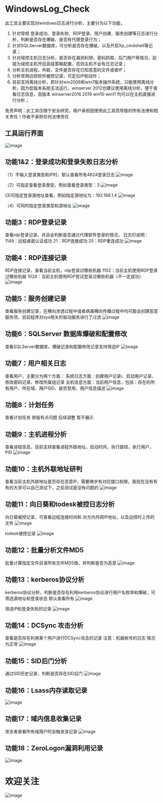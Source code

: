 # WindowsLog_Check
此工具主要实现对windows日志进行分析，主要分为以下功能，
1. 针对常规 登录成功、登录失败、RDP登录、用户创建、服务创建等日志进行分析，判断是否存在爆破、是否有代理登录行为；
2. 针对SQLServer数据库，可分析是否存在爆破，以及开启Xp_cmdshell等记录；
3. 针对域控主机日志分析，是否存在漏洞利用，密码抓取，后门用户等情况，前提为域控主机开启高级策略配置，否则主机不会有日志记录；
4. 分析主机进程，外联，文件是否存在已知恶意的文件或者IP；
5. 分析常用远控软件被控记录，可定位IP和动作；
6. 目前支持离线分析，若针对win2008和win7版本操作系统，只能使用离线分析，因为低版本系统无法运行，winserver 2012也建议使用离线分析，便于查看日志信息，高版本 winserver2016 2019 win10 win11 均可以在主机直接进行分析；

免责声明：此工具仅限于安全研究，用户承担因使用此工具而导致的所有法律和相关责任！作者不承担任何法律责任
## 工具运行界面
![image](https://github.com/user-attachments/assets/32a5251c-c33b-46fc-972c-3a038fb33a65)

## 功能1&2：登录成功和登录失败日志分析
（1）不输入登录类型和IP时，默认查看所有4624登录日志
![image](https://github.com/user-attachments/assets/77880066-bd91-4581-ba0c-26819e9e8659)

（2）可指定查看登录类型，例如查看登录类型：3
![image](https://github.com/user-attachments/assets/32d43361-7d0c-4dc1-aeeb-cf2bf45f2b5e)

(3)可指定登录源地址查看，例如指定源地址为：192.168.1.4
![image](https://github.com/user-attachments/assets/8cc0b664-284c-4780-8e17-ea536b26ec07)

（4）可同时指定登录类型和源地址
![image](https://github.com/user-attachments/assets/3131971e-0d1e-40db-bab6-ac128a5ee4f8)

## 功能3：RDP登录记录
查看rdp登录记录，并且会判断是否通过代理软件登录的情况，
日志ID说明：
1149：远程桌面认证成功
21：RDP连接成功
25：RDP重连成功
![image](https://github.com/user-attachments/assets/b9d1fc80-9c75-4472-a67c-4d774b3e9e5a)

## 功能4：RDP连接记录
RDP连接记录，查看当前主机，rdp登录过哪些机器
1102：当前主机使用RDP登录过哪些机器
1024：当前主机使用RDP尝试登录过哪些机器（不一定成功）
![image](https://github.com/user-attachments/assets/2211b626-7ccd-46cd-b44e-4363815f1067)

## 功能5：服务创建记录
查看服务创建记录，在横向渗透过程中或者病毒横向传播过程中均可能会创建恶意服务项，目前程序对sys相关的驱动服务进行了过滤
![image](https://github.com/user-attachments/assets/ab9c1abd-d4c8-4c00-ab8a-1d30708e38bc)

## 功能6：SQLServer 数据库爆破和配置修改
查看SQLServer数据库，爆破记录和配置修改记录支持筛选IP
![image](https://github.com/user-attachments/assets/ca70a33f-9832-4bed-a563-2bade97e2f19)

## 功能7：用户相关日志
查看用户，主要分为两个方面：
系统日志方面：创建用户记录i、启动用户记录、修改密码记录、修改所属组记录
主机信息方面：当前用户信息，包括：存在的所有用户、所在域、用户SID、是否禁用、用户信息描述
![image](https://github.com/user-attachments/assets/8408a34e-3099-4152-af3b-7aa33944cf70)

## 功能8：计划任务
查看计划任务 排版有点问题 后续调整  暂不展示
## 功能9：主机进程分析
查看进程信息，目前支持查看进程外联地址，启动时间，执行路径，执行用户，PID
![image](https://github.com/user-attachments/assets/f6487956-db79-4032-9088-7a9df5e3010c)


## 功能10：主机外联地址研判
查看当前主机外联地址是否存在恶意IP，需要微步有对应接口权限，我现在没有有 有的大哥可以自己测试下，之前测试是没有问题的
![image](https://github.com/user-attachments/assets/e4432b16-d8d6-4e1e-9667-0432094c37a3)

## 功能11：向日葵和todesk被控日志分析
向日葵被控记录，可查看远程连接时间和 对方内外网IP地址，以及远控时上传的文件
![image](https://github.com/user-attachments/assets/1927033c-66df-4164-9e0f-9db93a71804f)

todesk被控记录
![image](https://github.com/user-attachments/assets/52b7c7f0-1c8b-40d5-a318-34ed03365342)

## 功能12：批量分析文件MD5
批量计算指定文件目录所有文件MD5值，并判断是否为恶意
![image](https://github.com/user-attachments/assets/76a6e545-83f7-4b87-9cda-6f458c36d362)

## 功能13：kerberos协议分析
kerberos协议分析，判断是否存在利用kerberos协议进行用户名枚举和爆破，可筛选源地址和登录状态
默认查看所有
![image](https://github.com/user-attachments/assets/63ab2d27-cfee-4a98-bbd8-426236f4adce)

筛选IP和登录失败的记录
![image](https://github.com/user-attachments/assets/08466ae2-cf9f-449e-b52a-cafa2da75f81)

## 功能14：DCSync 攻击分析
查看是否存在利用某个用户进行DCSync攻击的记录
注意：机器账号的日志 情况为正常
![image](https://github.com/user-attachments/assets/a45f4c6a-09ff-41a6-8c4e-ceed84b23381)

## 功能15：SID后门分析
通过SID历史记录，判断是否存在SID后门
![image](https://github.com/user-attachments/assets/676c586e-9ade-4d56-aee3-cd328f99eabf)

## 功能16：Lsass内存读取记录
![image](https://github.com/user-attachments/assets/5efede14-a844-406c-9bfb-6aa7142d6bf4)

## 功能17：域内信息收集记录
攻击者查看所有域用户时会触发该记录
![image](https://github.com/user-attachments/assets/ae3a1a7b-7776-4176-a56d-3324d22c4115)
## 功能18：ZeroLogon漏洞利用记录
![image](https://github.com/user-attachments/assets/3012b73b-3b6e-40eb-90e8-a2f2356d79fc)
# 欢迎关注
![image](https://github.com/user-attachments/assets/8f00dff5-0b86-43b2-b1aa-488b28609009)


